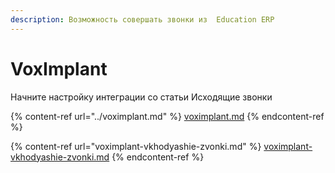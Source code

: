 ```yaml
---
description: Возможность совершать звонки из  Education ERP
---
```


# VoxImplant

Начните настройку интеграции со статьи Исходящие звонки

{% content-ref url="../voximplant.md" %}
[voximplant.md](../voximplant.md)
{% endcontent-ref %}

{% content-ref url="voximplant-vkhodyashie-zvonki.md" %}
[voximplant-vkhodyashie-zvonki.md](voximplant-vkhodyashie-zvonki.md)
{% endcontent-ref %}
